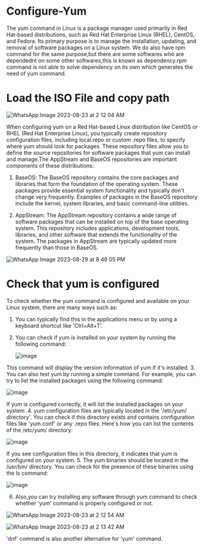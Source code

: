 # Configure-Yum
The yum command in Linux is a package manager used primarily in Red Hat-based distributions, such as Red Hat Enterprise Linux (RHEL), CentOS, and Fedora. Its primary purpose is to manage the installation, updating, and removal of software packages on a Linux system. We do also have rpm command for the same purpose,but there are some softwares who are dependednt on some other softwares,this is known as dependency.rpm command is not able to solve dependency on its own which generates the need of yum command.

# Load the ISO File and copy path

![WhatsApp Image 2023-08-23 at 2 12 04 AM](https://github.com/neelay-16/Configure-Yum/assets/135517502/b952fe6a-84a4-49d8-b96e-544e21d89005)


When configuring yum on a Red Hat-based Linux distribution like CentOS or RHEL (Red Hat Enterprise Linux), you typically create repository configuration files, including local.repo or custom .repo files, to specify where yum should look for packages. These repository files allow you to define the source repositories for software packages that yum can install and manage.The AppStream and BaseOS repositories are important components of these distributions:
1. BaseOS: The BaseOS repository contains the core packages and libraries that form the foundation of the operating system. These packages provide essential system functionality and typically don't change very frequently. Examples of packages in the BaseOS repository include the kernel, system libraries, and basic command-line utilities.

2. AppStream: The AppStream repository contains a wide range of software packages that can be installed on top of the base operating system. This repository includes applications, development tools, libraries, and other software that extends the functionality of the system. The packages in AppStream are typically updated more frequently than those in BaseOS.

![WhatsApp Image 2023-08-29 at 8 48 05 PM](https://github.com/neelay-16/Configure-Yum/assets/135517502/698d49c4-d8ec-4394-a622-7b4370170ea1)

# Check that yum is configured

To check whether the yum command is configured and available on your Linux system, there are many ways such as:
1. You can typically find this in the applications menu or by using a keyboard shortcut like 'Ctrl+Alt+T'.
2. You can check if yum is installed on your system by running the following command:

   ![image](https://github.com/neelay-16/Configure-Yum/assets/135517502/fbacbef6-2787-4ae2-ade5-91e6f0bbff22)

This command will display the version information of yum if it's installed. 
3.  You can also test yum by running a simple command. For example, you can try to list the installed packages using the following command:

![image](https://github.com/neelay-16/Configure-Yum/assets/135517502/e4914434-3c5a-4ddb-b768-f94303217b6b)

If yum is configured correctly, it will list the installed packages on your system.
4. yum configuration files are typically located in the '/etc/yum/ directory'. You can check if this directory exists and contains configuration files like 'yum.conf' or any .repo files. Here's how you can list the contents of the /etc/yum/ directory: 

![image](https://github.com/neelay-16/Configure-Yum/assets/135517502/d8ad3a2c-427d-4504-bcc9-75145f072d9d)

If you see configuration files in this directory, it indicates that yum is configured on your system.
5. The yum binaries should be located in the /usr/bin/ directory. You can check for the presence of these binaries using the ls command:

![image](https://github.com/neelay-16/Configure-Yum/assets/135517502/bfa03a50-c757-487c-a1ca-09e6aa639962)

6. Also,you can try installing any software through yum command to check whether 'yum' command is properly configured or not.
   
![WhatsApp Image 2023-08-23 at 2 12 54 AM](https://github.com/neelay-16/Configure-Yum/assets/135517502/e3a742cb-8766-456d-8eca-31e383457faf)

![WhatsApp Image 2023-08-23 at 2 13 42 AM](https://github.com/neelay-16/Configure-Yum/assets/135517502/e71356b7-3f58-4a66-a4b1-32c4d4a62e49)


'dnf' command is also another alternative for 'yum' command.

